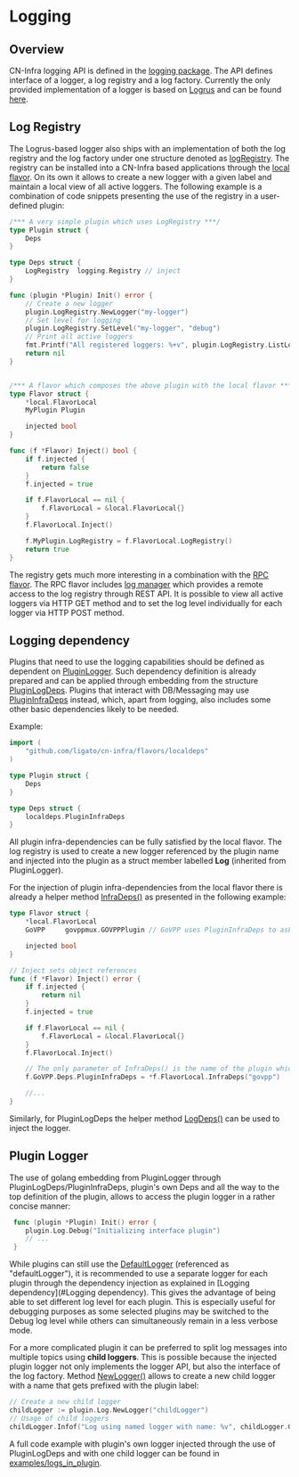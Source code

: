 # Logging

## Overview
CN-Infra logging API is defined in the [logging package](../../logging/log_api.go).
The API defines interface of a logger, a log registry and a log factory.
Currently the only provided implementation of a logger is based on
[Logrus](https://github.com/sirupsen/logrus) and can be found
[here](../../logging/logrus/logger.go).

## Log Registry
The Logrus-based logger also ships with an implementation of both
the log registry and the log factory under one structure denoted
as [logRegistry](../../logging/logrus/registry.go).
The registry can be installed into a CN-Infra based applications
through the [local flavor](../../flavors/local).
On its own it allows to create a new logger with a given label and
maintain a local view of all active loggers.
The following example is a combination of code snippets presenting
the use of the registry in a user-defined plugin:
```go
/*** A very simple plugin which uses LogRegistry ***/
type Plugin struct {
	Deps
}

type Deps struct {
	LogRegistry  logging.Registry // inject
}

func (plugin *Plugin) Init() error {
    // Create a new logger
    plugin.LogRegistry.NewLogger("my-logger")
    // Set level for logging
    plugin.LogRegistry.SetLevel("my-logger", "debug")
    // Print all active loggers
    fmt.Printf("All registered loggers: %+v", plugin.LogRegistry.ListLoggers())
    return nil
}


/*** A flavor which composes the above plugin with the local flavor ***/
type Flavor struct {
	*local.FlavorLocal
	MyPlugin Plugin

	injected bool
}

func (f *Flavor) Inject() bool {
	if f.injected {
		return false
	}
	f.injected = true

	if f.FlavorLocal == nil {
		f.FlavorLocal = &local.FlavorLocal{}
	}
	f.FlavorLocal.Inject()

	f.MyPlugin.LogRegistry = f.FlavorLocal.LogRegistry()
	return true
}
```

The registry gets much more interesting in a combination with
the [RPC flavor](../../flavors/rpc).
The RPC flavor includes [log manager](../../logging/logmanager) which
provides a remote access to the log registry through REST API.
It is possible to view all active loggers via HTTP GET method and to set
the log level individually for each logger via HTTP POST method.

## Logging dependency
Plugins that need to use the logging capabilities should be defined
as dependent on [PluginLogger](../../logging/log_api.go).
Such dependency definition is already prepared and can be applied through
embedding from the structure
[PluginLogDeps](../../flavors/localdeps/plugin_deps.go).
Plugins that interact with DB/Messaging may use
[PluginInfraDeps](../../flavors/localdeps/plugin_deps.go) instead, which,
apart from logging, also includes some other basic dependencies likely
to be needed.

Example:
```go
import (
	"github.com/ligato/cn-infra/flavors/localdeps"
)

type Plugin struct {
	Deps
}

type Deps struct {
	localdeps.PluginInfraDeps
}
```

All plugin infra-dependencies can be fully satisfied by the local flavor.
The log registry is used to create a new logger referenced by the plugin
name and injected into the plugin as a struct member labelled **Log**
(inherited from PluginLogger).

For the injection of plugin infra-dependencies from the local flavor
there is already a helper method
[InfraDeps()](../../flavors/local/local_flavor.go) as presented in the
following example:
```go
type Flavor struct {
	*local.FlavorLocal
	GoVPP     govppmux.GOVPPPlugin // GoVPP uses PluginInfraDeps to ask for logging capabilities among other things

	injected bool
}

// Inject sets object references
func (f *Flavor) Inject() error {
	if f.injected {
		return nil
	}
	f.injected = true

	if f.FlavorLocal == nil {
		f.FlavorLocal = &local.FlavorLocal{}
	}
	f.FlavorLocal.Inject()

	// The only parameter of InfraDeps() is the name of the plugin which will be used as the label for the allocated logger.
	f.GoVPP.Deps.PluginInfraDeps = *f.FlavorLocal.InfraDeps("govpp")

	//...
}
```

Similarly, for PluginLogDeps the helper method
[LogDeps()](../../flavors/local/local_flavor.go) can be used to inject
the logger.

## Plugin Logger
The use of golang embedding from PluginLogger through
PluginLogDeps/PluginInfraDeps, plugin's own Deps and all the way
to the top definition of the plugin, allows to access the plugin logger
in a rather concise manner:
```go
 func (plugin *Plugin) Init() error {
 	plugin.Log.Debug("Initializing interface plugin")
 	// ...
 }
```

While plugins can still use the [DefaultLogger](../../logging/logrus)
(referenced as "defaultLogger"), it is recommended to use a separate
logger for each plugin through the dependency injection as explained in
[Logging dependency](#Logging dependency).
This gives the advantage of being able to set different log level for
each plugin. This is especially useful for debugging purposes as some
selected plugins may be switched to the Debug log level while others can
simultaneously remain in a less verbose mode.

For a more complicated plugin it can be preferred to split log messages
into multiple topics using **child loggers**. This is possible because
the injected plugin logger not only implements the logger API, but also
the interface of the log factory.
Method [NewLogger()](../../logging/log_api.go) allows to create a new
child logger with a name that gets prefixed with the plugin label:
```go
// Create a new child logger
childLogger := plugin.Log.NewLogger("childLogger")
// Usage of child loggers
childLogger.Infof("Log using named logger with name: %v", childLogger.GetName())
```

A full code example with plugin's own logger injected through
the use of PluginLogDeps and with one child logger can be found in
[examples/logs_in_plugin](../../examples/logs_in_plugin/main.go).